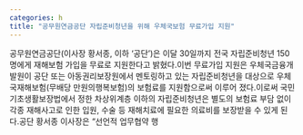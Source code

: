 ```yaml
---
categories: h
title: "공무원연금공단 자립준비청년을 위해 우체국보험 무료가입 지원"
---
```

공무원연금공단(이사장 황서종, 이하 ‘공단’)은 이달 30일까지 전국 자립준비청년 150명에게 재해보험 가입을 무료로 지원한다고 밝혔다.이번 무료가입 지원은 우체국금융개발원이 공단 또는 아동권리보장원에서 멘토링하고 있는 자립준비청년을 대상으로 우체국재해보험(무배당 만원의행복보험)의 보험료를 지원함으로써 이루어 졌다.이로써 국민기초생활보장법에서 정한 차상위계층 이하의 자립준비청년은 별도의 보험료 부담 없이 각종 재해사고로 인한 입원, 수술 등 재해치료에 필요한 의료비를 보장받을 수 있게 된다.공단 황서종 이사장은 “선언적 업무협약 행